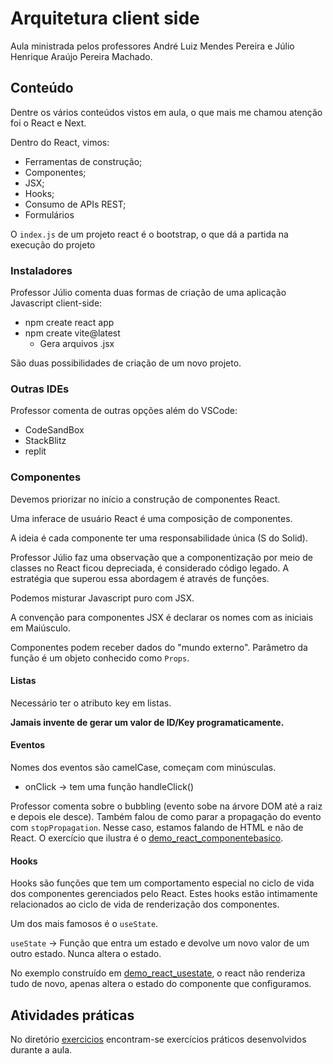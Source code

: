 # Arquitetura client side

Aula ministrada pelos professores André Luiz Mendes Pereira e Júlio Henrique Araújo Pereira Machado.

## Conteúdo

Dentre os vários conteúdos vistos em aula, o que mais me chamou atenção foi o React e Next.

Dentro do React, vimos:

* Ferramentas de construção;
* Componentes;
* JSX;
* Hooks;
* Consumo de APIs REST;
* Formulários

O `index.js` de um projeto react é o bootstrap, o que dá a partida na execução do projeto

### Instaladores

Professor Júlio comenta duas formas de criação de uma aplicação Javascript client-side:

* npm create react app
* npm create vite@latest
  - Gera arquivos .jsx

São duas possibilidades de criação de um novo projeto.

### Outras IDEs

Professor comenta de outras opções além do VSCode:

* CodeSandBox
* StackBlitz
* replit

### Componentes

Devemos priorizar no início a construção de componentes React.

Uma inferace de usuário React é uma composição de componentes.

A ideia é cada componente ter uma responsabilidade única (S do Solid).

Professor Júlio faz uma observação que a componentização por meio de classes no React ficou depreciada, é considerado código legado. A estratégia que superou essa abordagem é através de funções.

Podemos misturar Javascript puro com JSX.

A convenção para componentes JSX é declarar os nomes com as iniciais em Maiúsculo.

Componentes podem receber dados do "mundo externo". Parâmetro da função é um objeto conhecido como `Props`.

#### Listas

Necessário ter o atributo key em listas.

**Jamais invente de gerar um valor de ID/Key programaticamente.**

#### Eventos

Nomes dos eventos são camelCase, começam com minúsculas.

- onClick -> tem uma função handleClick()

Professor comenta sobre o bubbling (evento sobe na árvore DOM até a raiz e depois ele desce). Também falou de como parar a propagação do evento com `stopPropagation`. Nesse caso, estamos falando de HTML e não de React. O exercício que ilustra é o [demo_react_componentebasico](./exercicios/demo_react_componentebasico).

#### Hooks

Hooks são funções que tem um comportamento especial no ciclo de vida dos componentes gerenciados pelo React. Estes hooks estão intimamente relacionados ao ciclo de vida de renderização dos componentes.

Um dos mais famosos é o `useState`.

`useState` -> Função que entra um estado e devolve um novo valor de um outro estado. Nunca altera o estado.

No exemplo construído em [demo_react_usestate](./exercicios/demo_react_usestate), o react não renderiza tudo de novo, apenas altera o estado do componente que configuramos.

## Atividades práticas

No diretório [exercicios](./exercicios/) encontram-se exercícios práticos desenvolvidos durante a aula.